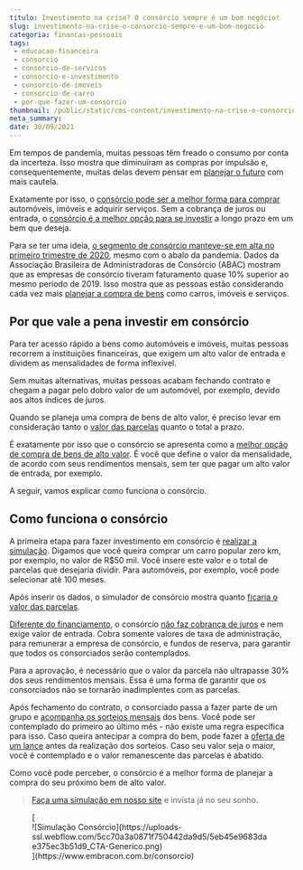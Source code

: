 ```yaml
---
titulo: Investimento na crise? O consórcio sempre é um bom negócio!
slug: investimento-na-crise-o-consorcio-sempre-e-um-bom-negocio
categoria: financas-pessoais
tags:
 - educacao-financeira
 - consorcio
 - consorcio-de-servicos
 - consorcio-e-investimento
 - consorcio-de-imoveis
 - consorcio-de-carro
 - por-que-fazer-um-consorcio
thumbnail: /public/static/cms-content/investimento-na-crise-o-consorcio-sempre-e-um-bom-negocio.jpg
meta_summary: 
date: 30/09/2021
---
```

Em tempos de pandemia, muitas pessoas têm freado o consumo por conta da incerteza. Isso mostra que diminuíram as compras por impulsão e, consequentemente, muitas delas devem pensar em [planejar o futuro](https://www.embracon.com.br/blog/planejamento-financeiro-um-guia-para-as-financas-nao-sairem-de-controle) com mais cautela.

Exatamente por isso, o [consórcio pode ser a melhor forma para comprar](https://www.embracon.com.br/blog/confira-10-vantagens-indiscutiveis-do-consorcio) automóveis, imóveis e adquirir serviços. Sem a cobrança de juros ou entrada, o [consórcio é a melhor opção para se investir](https://www.embracon.com.br/blog/8-motivos-que-comprovam-que-consorcio-e-investimento) a longo prazo em um bem que deseja.

Para se ter uma ideia, [o segmento de consórcio manteve-se em alta no primeiro trimestre de 2020](http://blog.abac.org.br/drops-de-mercado/sistema-de-consorcios-1tri-2020), mesmo com o abalo da pandemia. Dados da Associação Brasileira de Administradoras de Consórcio (ABAC) mostram que as empresas de consórcio tiveram faturamento quase 10% superior ao mesmo período de 2019. Isso mostra que as pessoas estão considerando cada vez mais [planejar a compra de bens](https://www.embracon.com.br/blog/consorcios-segredos-que-nao-te-contaram) como carros, imóveis e serviços.

Por que vale a pena investir em consórcio
-----------------------------------------

Para ter acesso rápido a bens como automóveis e imóveis, muitas pessoas recorrem a instituições financeiras, que exigem um alto valor de entrada e dividem as mensalidades de forma inflexível.

Sem muitas alternativas, muitas pessoas acabam fechando contrato e chegam a pagar pelo dobro valor de um automóvel, por exemplo, devido aos altos índices de juros.

Quando se planeja uma compra de bens de alto valor, é preciso levar em consideração tanto o [valor das parcelas](https://www.embracon.com.br/blog/como-calcular-as-parcelas-no-consorcio) quanto o total a prazo.

É exatamente por isso que o consórcio se apresenta como a [melhor opção de compra de bens de alto valor](https://www.embracon.com.br/blog/quando-o-consorcio-e-uma-boa-opcao). É você que define o valor da mensalidade, de acordo com seus rendimentos mensais, sem ter que pagar um alto valor de entrada, por exemplo.

A seguir, vamos explicar como funciona o consórcio.

Como funciona o consórcio
-------------------------

A primeira etapa para fazer investimento em consórcio é [realizar a simulação](https://www.embracon.com.br/). Digamos que você queira comprar um carro popular zero km, por exemplo, no valor de R$50 mil. Você insere este valor e o total de parcelas que desejaria dividir. Para automóveis, por exemplo, você pode selecionar até 100 meses.

Após inserir os dados, o simulador de consórcio mostra quanto [ficaria o valor das parcelas](https://www.embracon.com.br/blog/quanto-preciso-pagar-para-fazer-um-consorcio).

[Diferente do financiamento](https://www.embracon.com.br/blog/sabe-a-diferenca-entre-consorcio-e-financiamento-a-gente-te-conta), o consórcio [não faz cobrança de juros](https://www.embracon.com.br/blog/consorcio-nao-tem-juros-entenda) e nem exige valor de entrada. Cobra somente valores de taxa de administração, para remunerar a empresa de consórcio, e fundos de reserva, para garantir que todos os consorciados serão contemplados.

Para a aprovação, é necessário que o valor da parcela não ultrapasse 30% dos seus rendimentos mensais. Essa é uma forma de garantir que os consorciados não se tornarão inadimplentes com as parcelas.

Após fechamento do contrato, o consorciado passa a fazer parte de um grupo e [acompanha os sorteios mensais](https://www.embracon.com.br/blog/assembleia-de-consorcio-como-funciona) dos bens. Você pode ser contemplado do primeiro ao último mês - não existe uma regra específica para isso. Caso queira antecipar a compra do bem, pode fazer a [oferta de um lance](https://www.embracon.com.br/blog/como-funcionam-os-tipos-de-lances-no-consorcio) antes da realização dos sorteios. Caso seu valor seja o maior, você é contemplado e o valor remanescente das parcelas é abatido.

Como você pode perceber, o consórcio é a melhor forma de planejar a compra do seu próximo bem de alto valor.

> [Faça uma simulação em nosso site](https://www.embracon.com.br/) e invista já no seu sonho.

<figure class="w-richtext-figure-type-image w-richtext-align-center">[<div>![Simulação Consórcio](https://uploads-ssl.webflow.com/5cc70a3a0871f750442da9d5/5eb45e9683dae375ec3b51d9_CTA-Generico.png)</div>](https://www.embracon.com.br/consorcio)</figure>
